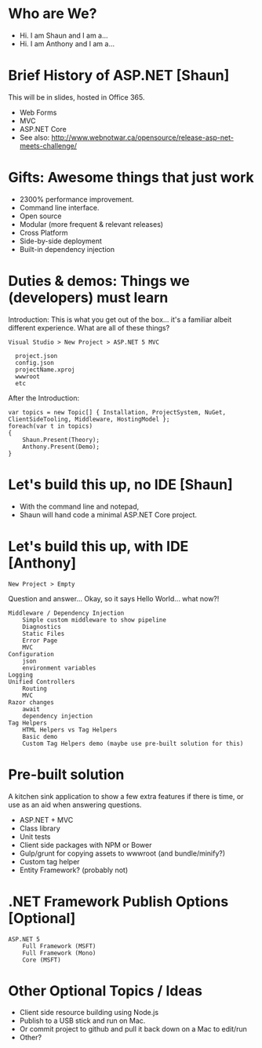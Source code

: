 # Who are We?

* Hi. I am Shaun and I am a...
* Hi. I am Anthony and I am a...

# Brief History of ASP.NET [Shaun]

This will be in slides, hosted in Office 365.

* Web Forms
* MVC
* ASP.NET Core
* See also: http://www.webnotwar.ca/opensource/release-asp-net-meets-challenge/

# Gifts: Awesome things that just work

* 2300% performance improvement.
* Command line interface. 
* Open source
* Modular (more frequent & relevant releases)
* Cross Platform
* Side-by-side deployment
* Built-in dependency injection

# Duties  & demos: Things we (developers) must learn

Introduction: This is what you get out of the box... it's a familiar albeit different experience. What are all of these things?

    Visual Studio > New Project > ASP.NET 5 MVC
    
      project.json
      config.json
      projectName.xproj
      wwwroot
      etc
    
After the Introduction:

    var topics = new Topic[] { Installation, ProjectSystem, NuGet, ClientSideTooling, Middleware, HostingModel };
    foreach(var t in topics)
    {
        Shaun.Present(Theory);
        Anthony.Present(Demo);
    }

# Let's build this up, no IDE [Shaun]

* With the command line and notepad, 
* Shaun will hand code a minimal ASP.NET Core project. 

# Let's build this up, with IDE [Anthony]

    New Project > Empty

Question and answer... Okay, so it says Hello World... what now?!

    Middleware / Dependency Injection
        Simple custom middleware to show pipeline
        Diagnostics
        Static Files
        Error Page
        MVC
    Configuration
        json
        environment variables
    Logging
    Unified Controllers
        Routing
        MVC
    Razor changes
        await
        dependency injection
    Tag Helpers
        HTML Helpers vs Tag Helpers
        Basic demo
        Custom Tag Helpers demo (maybe use pre-built solution for this)
    
# Pre-built solution

A kitchen sink application to show a few extra features if there is time, or use as an aid when answering questions.

* ASP.NET + MVC
* Class library
* Unit tests
* Client side packages with NPM or Bower
* Gulp/grunt for copying assets to wwwroot (and bundle/minify?)
* Custom tag helper
* Entity Framework? (probably not)

# .NET Framework Publish Options [Optional]

    ASP.NET 5
        Full Framework (MSFT)
        Full Framework (Mono)
        Core (MSFT)

# Other Optional Topics / Ideas

* Client side resource building using Node.js
* Publish to a USB stick and run on Mac.
* Or commit project to github and pull it back down on a Mac to edit/run
* Other?
